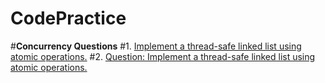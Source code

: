 # CodePractice
#**Concurrency Questions**
#1. [Implement a thread-safe linked list using atomic operations.](./src/main/java/Concurrency/Question1.java)
#2. [Question: Implement a thread-safe linked list using atomic operations.](./src/main/java/Concurrency/Question2.java)
